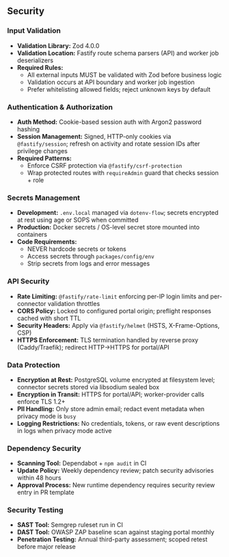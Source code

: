 ## Security

### Input Validation
- **Validation Library:** Zod 4.0.0
- **Validation Location:** Fastify route schema parsers (API) and worker job deserializers
- **Required Rules:**
  - All external inputs MUST be validated with Zod before business logic
  - Validation occurs at API boundary and worker job ingestion
  - Prefer whitelisting allowed fields; reject unknown keys by default

### Authentication & Authorization
- **Auth Method:** Cookie-based session auth with Argon2 password hashing
- **Session Management:** Signed, HTTP-only cookies via `@fastify/session`; refresh on activity and rotate session IDs after privilege changes
- **Required Patterns:**
  - Enforce CSRF protection via `@fastify/csrf-protection`
  - Wrap protected routes with `requireAdmin` guard that checks session + role

### Secrets Management
- **Development:** `.env.local` managed via `dotenv-flow`; secrets encrypted at rest using age or SOPS when committed
- **Production:** Docker secrets / OS-level secret store mounted into containers
- **Code Requirements:**
  - NEVER hardcode secrets or tokens
  - Access secrets through `packages/config/env`
  - Strip secrets from logs and error messages

### API Security
- **Rate Limiting:** `@fastify/rate-limit` enforcing per-IP login limits and per-connector validation throttles
- **CORS Policy:** Locked to configured portal origin; preflight responses cached with short TTL
- **Security Headers:** Apply via `@fastify/helmet` (HSTS, X-Frame-Options, CSP)
- **HTTPS Enforcement:** TLS termination handled by reverse proxy (Caddy/Traefik); redirect HTTP→HTTPS for portal/API

### Data Protection
- **Encryption at Rest:** PostgreSQL volume encrypted at filesystem level; connector secrets stored via libsodium sealed box
- **Encryption in Transit:** HTTPS for portal/API; worker-provider calls enforce TLS 1.2+
- **PII Handling:** Only store admin email; redact event metadata when privacy mode is `busy`
- **Logging Restrictions:** No credentials, tokens, or raw event descriptions in logs when privacy mode active

### Dependency Security
- **Scanning Tool:** Dependabot + `npm audit` in CI
- **Update Policy:** Weekly dependency review; patch security advisories within 48 hours
- **Approval Process:** New runtime dependency requires security review entry in PR template

### Security Testing
- **SAST Tool:** Semgrep ruleset run in CI
- **DAST Tool:** OWASP ZAP baseline scan against staging portal monthly
- **Penetration Testing:** Annual third-party assessment; scoped retest before major release
